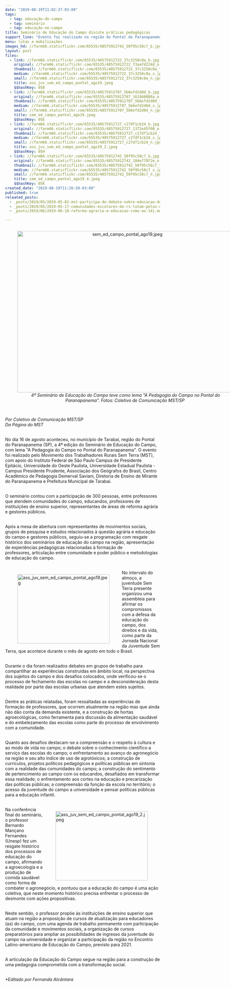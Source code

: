 ```yaml
---
date: "2019-08-19T11:02:37-03:00"
tags:
  - tag: educação-do-campo
  - tag: seminário
  - tag: educação-no-campo
title: Seminário de Educação do Campo discute práticas pedagógicas
support_line: "Evento foi realizado na região do Pontal do Paranapanema, no estado de São Paulo"
menu: lutas e mobilizações
images_hd: //farm66.staticflickr.com/65535/48575912742_50f95c58c7_b.jpg
layout: post
files:
  - link: //farm66.staticflickr.com/65535/48575912722_37c3258c0a_b.jpg
    original: //farm66.staticflickr.com/65535/48575912722_f3aafd224d_o.jpg
    thumbnail: //farm66.staticflickr.com/65535/48575912722_37c3258c0a_t.jpg
    medium: //farm66.staticflickr.com/65535/48575912722_37c3258c0a_z.jpg
    small: //farm66.staticflickr.com/65535/48575912722_37c3258c0a_n.jpg
    title: ass_juv_sem_ed_campo_pontal_ago19.jpeg
    $$hashKey: 05B
  - link: //farm66.staticflickr.com/65535/48575912707_5b6efd2d8d_b.jpg
    original: //farm66.staticflickr.com/65535/48575912707_161948088a_o.jpg
    thumbnail: //farm66.staticflickr.com/65535/48575912707_5b6efd2d8d_t.jpg
    medium: //farm66.staticflickr.com/65535/48575912707_5b6efd2d8d_z.jpg
    small: //farm66.staticflickr.com/65535/48575912707_5b6efd2d8d_n.jpg
    title: sem_ed_campo_pontal_ago19.jpeg
    $$hashKey: 05E
  - link: //farm66.staticflickr.com/65535/48575912727_c27df1cb24_b.jpg
    original: //farm66.staticflickr.com/65535/48575912727_1372e45f00_o.jpg
    thumbnail: //farm66.staticflickr.com/65535/48575912727_c27df1cb24_t.jpg
    medium: //farm66.staticflickr.com/65535/48575912727_c27df1cb24_z.jpg
    small: //farm66.staticflickr.com/65535/48575912727_c27df1cb24_n.jpg
    title: ass_juv_sem_ed_campo_pontal_ago19_2.jpeg
    $$hashKey: 05H
  - link: //farm66.staticflickr.com/65535/48575912742_50f95c58c7_b.jpg
    original: //farm66.staticflickr.com/65535/48575912742_184e778f2e_o.jpg
    thumbnail: //farm66.staticflickr.com/65535/48575912742_50f95c58c7_t.jpg
    medium: //farm66.staticflickr.com/65535/48575912742_50f95c58c7_z.jpg
    small: //farm66.staticflickr.com/65535/48575912742_50f95c58c7_n.jpg
    title: sem_ed_campo_pontal_ago19_4.jpeg
    $$hashKey: 05K
created_date: "2019-08-19T11:26:50-03:00"
published: true
releated_posts:
  - _posts/2019/05/2019-05-02-mst-participa-de-debate-sobre-educacao-do-campo-na-jura.md
  - _posts/2019/05/2019-05-17-comunidades-escolares-do-rs-lutam-pelas-escolas-no-campo.md
  - _posts/2019/06/2019-06-10-reforma-agraria-e-educacao-rumo-ao-14j.md

---
```

<div style="text-align:center">
<figure class="image" style="display:inline-block"><img alt="sem_ed_campo_pontal_ago19.jpeg" height="525" src="//farm66.staticflickr.com/65535/48575912707_5b6efd2d8d_b.jpg" width="700" />
<figcaption><em>&nbsp;4&ordm; Semin&aacute;rio de Educa&ccedil;&atilde;o do Campo teve como lema &quot;A Pedagogia do Campo no Pontal do Paranapanema&quot;. Fotos: Coletivo de Comunica&ccedil;&atilde;o MST/SP</em></figcaption>
</figure>
</div>

<p><br />
<em>Por Coletivo de Comunica&ccedil;&atilde;o MST/SP<br />
Da P&aacute;gina do MST</em></p>

<p><br />
No dia 16 de agosto aconteceu, no munic&iacute;pio de Tarabai, regi&atilde;o do Pontal do Paranapanema (SP), a 4&ordf; edi&ccedil;&atilde;o do Semin&aacute;rio de Educa&ccedil;&atilde;o do Campo, com lema &quot;A Pedagogia do Campo no Pontal do Paranapanema&quot;. O evento foi&nbsp;realizado pelo Movimento dos Trabalhadores Rurais Sem Terra (MST), com apoio do Instituto Federal de S&atilde;o Paulo Campus de Presidente Epit&aacute;cio, Universidade do Oeste Paulista, Universidade Estadual Paulista - Campus Presidente Prudente, Associa&ccedil;&atilde;o dos Ge&oacute;grafos do Brasil, Centro Acad&ecirc;mico de Pedagogia Demerval Saviani, Diretoria de Ensino de Mirante do Paranapanema e Prefeitura Municipal de Tarabai.&nbsp;<br />
&nbsp;</p>

<p>O semin&aacute;rio contou com a participa&ccedil;&atilde;o de 300 pessoas, entre professores que atendem comunidades do campo, educandos, professores de institui&ccedil;&otilde;es de ensino superior, representantes de &aacute;reas de reforma agr&aacute;ria e gestores p&uacute;blicos.<br />
&nbsp;</p>

<p>Ap&oacute;s a mesa de abertura com representantes de movimentos sociais, grupos de pesquisa e estudos relacionados &agrave; quest&atilde;o agr&aacute;ria e educa&ccedil;&atilde;o do campo e gestores p&uacute;blicos, seguiu-se a programa&ccedil;&atilde;o com resgate hist&oacute;rico dos semin&aacute;rios de educa&ccedil;&atilde;o do campo na regi&atilde;o, apresenta&ccedil;&atilde;o de experi&ecirc;ncias pedag&oacute;gicas relacionadas &agrave; forma&ccedil;&atilde;o de professores,&nbsp;articula&ccedil;&atilde;o entre comunidade e poder p&uacute;blico e metodologias de educa&ccedil;&atilde;o do campo.<br />
&nbsp;</p>

<figure class="image" style="float:left"><img alt="ass_juv_sem_ed_campo_pontal_ago19.jpeg" height="225" src="//farm66.staticflickr.com/65535/48575912722_37c3258c0a_b.jpg" width="300" />
<figcaption></figcaption>
</figure>

<p>No intervalo do almo&ccedil;o, a juventude Sem Terra presente organizou uma assembleia para afirmar os compromissos com a defesa da educa&ccedil;&atilde;o do campo, dos direitos e da vida, como parte da Jornada Nacional da Juventude Sem Terra, que acontece durante o m&ecirc;s de agosto em todo o Brasil.<br />
&nbsp;</p>

<p>Durante o dia foram realizados debates em grupos de trabalho para compartilhar as experi&ecirc;ncias constru&iacute;das em &acirc;mbito local, na perspectiva dos sujeitos do campo e dos desafios colocados, onde verificou-se o processo de fechamento das escolas no campo e a desconsidera&ccedil;&atilde;o desta realidade por parte das escolas urbanas que atendem estes sujeitos.</p>

<p><br />
Dentre as pr&aacute;ticas relatadas, foram ressaltadas as experi&ecirc;ncias de forma&ccedil;&atilde;o de professores, que ocorrem atualmente na regi&atilde;o mas que ainda n&atilde;o d&atilde;o conta da demanda existente, e a constru&ccedil;&atilde;o de hortas agroecol&oacute;gicas, como ferramenta para discuss&atilde;o da alimenta&ccedil;&atilde;o saud&aacute;vel e do embelezamento das escolas como parte do processo de envolvimento com a comunidade.<br />
&nbsp;</p>

<p>Quanto aos desafios destacam-se a compreens&atilde;o e o respeito &agrave; cultura e ao modo de vida no campo; o debate sobre o conhecimento cient&iacute;fico a servi&ccedil;o das escolas do campo; o enfrentamento ao avan&ccedil;o do agroneg&oacute;cio na regi&atilde;o e seu alto &iacute;ndice de uso de agrot&oacute;xicos; a constru&ccedil;&atilde;o de curr&iacute;culos, projetos pol&iacute;ticos pedag&oacute;gicos e pol&iacute;ticas p&uacute;blicas em sintonia com a realidade das comunidades do campo; a constru&ccedil;&atilde;o do sentimento de pertencimento ao campo com os educandos, desafiados em transformar essa realidade; o enfrentamento aos cortes na educa&ccedil;&atilde;o e precariza&ccedil;&atilde;o das pol&iacute;ticas p&uacute;blicas; a compreens&atilde;o da fun&ccedil;&atilde;o da escola no territ&oacute;rio; o acesso da juventude do campo a universidade e pensar pol&iacute;ticas p&uacute;blicas para a educa&ccedil;&atilde;o infantil.<br />
&nbsp;</p>

<figure class="image" style="float:right"><img alt="ass_juv_sem_ed_campo_pontal_ago19_2.jpeg" height="225" src="//farm66.staticflickr.com/65535/48575912727_c27df1cb24_b.jpg" width="300" />
<figcaption></figcaption>
</figure>

<p>Na confer&ecirc;ncia final do semin&aacute;rio, o professor Bernardo Man&ccedil;ano Fernandes (Unesp) fez um resgate hist&oacute;rico dos processos de educa&ccedil;&atilde;o do campo, afirmando a agroecologia e a produ&ccedil;&atilde;o de comida saud&aacute;vel como forma de combater o agroneg&oacute;cio, e pontuou que a educa&ccedil;&atilde;o do campo &eacute; uma a&ccedil;&atilde;o coletiva, que neste momento hist&oacute;rico precisa enfrentar o processo de desmonte com a&ccedil;&otilde;es propositivas.</p>

<p><br />
Neste sentido, o professor prop&otilde;e &agrave;s institui&ccedil;&otilde;es de ensino superior que atuam na regi&atilde;o a proposi&ccedil;&atilde;o de cursos de atualiza&ccedil;&atilde;o para educadores (as) do campo, com uma agenda de trabalho permanente com participa&ccedil;&atilde;o da comunidade e movimentos sociais, a organiza&ccedil;&atilde;o de cursos preparat&oacute;rios para ampliar as possibilidades de ingresso da juventude do campo na universidade e organizar a participa&ccedil;&atilde;o da regi&atilde;o no Encontro Latino-americano de Educa&ccedil;&atilde;o do Campo, previsto para 2021.<br />
&nbsp;</p>

<p>A articula&ccedil;&atilde;o da Educa&ccedil;&atilde;o do Campo segue na regi&atilde;o para a constru&ccedil;&atilde;o de uma pedagogia comprometida com a transforma&ccedil;&atilde;o social.</p>

<p><br />
<em>*Editado por Fernanda Alc&acirc;ntara</em></p>
